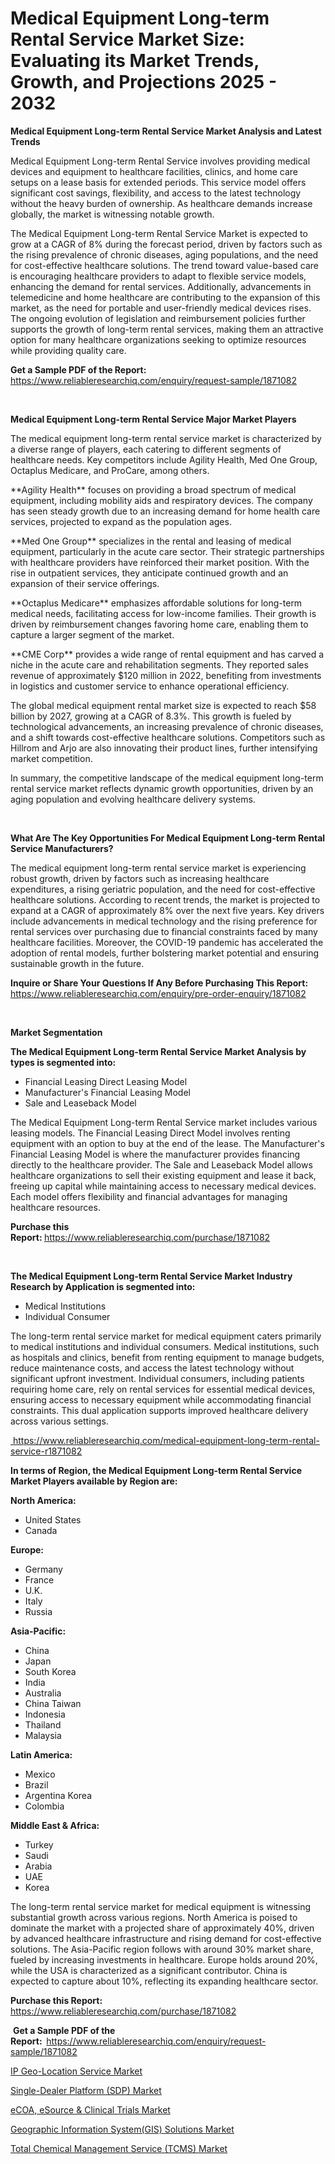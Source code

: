 <p><h1>Medical Equipment Long-term Rental Service Market Size: Evaluating its Market Trends, Growth, and Projections 2025 - 2032</h1></p><p><strong>Medical Equipment Long-term Rental Service Market Analysis and Latest Trends</strong></p>
<p><p>Medical Equipment Long-term Rental Service involves providing medical devices and equipment to healthcare facilities, clinics, and home care setups on a lease basis for extended periods. This service model offers significant cost savings, flexibility, and access to the latest technology without the heavy burden of ownership. As healthcare demands increase globally, the market is witnessing notable growth.</p><p>The Medical Equipment Long-term Rental Service Market is expected to grow at a CAGR of 8% during the forecast period, driven by factors such as the rising prevalence of chronic diseases, aging populations, and the need for cost-effective healthcare solutions. The trend toward value-based care is encouraging healthcare providers to adapt to flexible service models, enhancing the demand for rental services. Additionally, advancements in telemedicine and home healthcare are contributing to the expansion of this market, as the need for portable and user-friendly medical devices rises. The ongoing evolution of legislation and reimbursement policies further supports the growth of long-term rental services, making them an attractive option for many healthcare organizations seeking to optimize resources while providing quality care.</p></p>
<p><strong>Get a Sample PDF of the Report:&nbsp;</strong> <a href="https://www.reliableresearchiq.com/enquiry/request-sample/1871082?utm_campaign=2285&utm_medium=2&utm_source=Github&utm_content=ia&utm_term=11032025&utm_id=medical-equipment-long-term-rental-service">https://www.reliableresearchiq.com/enquiry/request-sample/1871082</a></p>
<p>&nbsp;</p>
<p><strong>Medical Equipment Long-term Rental Service Major Market Players</strong></p>
<p><p>The medical equipment long-term rental service market is characterized by a diverse range of players, each catering to different segments of healthcare needs. Key competitors include Agility Health, Med One Group, Octaplus Medicare, and ProCare, among others.</p><p>**Agility Health** focuses on providing a broad spectrum of medical equipment, including mobility aids and respiratory devices. The company has seen steady growth due to an increasing demand for home health care services, projected to expand as the population ages. </p><p>**Med One Group** specializes in the rental and leasing of medical equipment, particularly in the acute care sector. Their strategic partnerships with healthcare providers have reinforced their market position. With the rise in outpatient services, they anticipate continued growth and an expansion of their service offerings.</p><p>**Octaplus Medicare** emphasizes affordable solutions for long-term medical needs, facilitating access for low-income families. Their growth is driven by reimbursement changes favoring home care, enabling them to capture a larger segment of the market.</p><p>**CME Corp** provides a wide range of rental equipment and has carved a niche in the acute care and rehabilitation segments. They reported sales revenue of approximately $120 million in 2022, benefiting from investments in logistics and customer service to enhance operational efficiency.</p><p>The global medical equipment rental market size is expected to reach $58 billion by 2027, growing at a CAGR of 8.3%. This growth is fueled by technological advancements, an increasing prevalence of chronic diseases, and a shift towards cost-effective healthcare solutions. Competitors such as Hillrom and Arjo are also innovating their product lines, further intensifying market competition.</p><p>In summary, the competitive landscape of the medical equipment long-term rental service market reflects dynamic growth opportunities, driven by an aging population and evolving healthcare delivery systems.</p></p>
<p>&nbsp;</p>
<p><strong>What Are The Key Opportunities For Medical Equipment Long-term Rental Service Manufacturers?</strong></p>
<p><p>The medical equipment long-term rental service market is experiencing robust growth, driven by factors such as increasing healthcare expenditures, a rising geriatric population, and the need for cost-effective healthcare solutions. According to recent trends, the market is projected to expand at a CAGR of approximately 8% over the next five years. Key drivers include advancements in medical technology and the rising preference for rental services over purchasing due to financial constraints faced by many healthcare facilities. Moreover, the COVID-19 pandemic has accelerated the adoption of rental models, further bolstering market potential and ensuring sustainable growth in the future.</p></p>
<p><strong>Inquire or Share Your Questions If Any Before Purchasing This Report:</strong> <a href="https://www.reliableresearchiq.com/enquiry/pre-order-enquiry/1871082?utm_campaign=2285&utm_medium=2&utm_source=Github&utm_content=ia&utm_term=11032025&utm_id=medical-equipment-long-term-rental-service">https://www.reliableresearchiq.com/enquiry/pre-order-enquiry/1871082</a></p>
<p>&nbsp;</p>
<p><strong>Market Segmentation</strong></p>
<p><strong>The Medical Equipment Long-term Rental Service Market Analysis by types is segmented into:</strong></p>
<p><ul><li>Financial Leasing Direct Leasing Model</li><li>Manufacturer's Financial Leasing Model</li><li>Sale and Leaseback Model</li></ul></p>
<p><p>The Medical Equipment Long-term Rental Service market includes various leasing models. The Financial Leasing Direct Model involves renting equipment with an option to buy at the end of the lease. The Manufacturer's Financial Leasing Model is where the manufacturer provides financing directly to the healthcare provider. The Sale and Leaseback Model allows healthcare organizations to sell their existing equipment and lease it back, freeing up capital while maintaining access to necessary medical devices. Each model offers flexibility and financial advantages for managing healthcare resources.</p></p>
<p><strong>Purchase this Report:&nbsp;</strong><a href="https://www.reliableresearchiq.com/purchase/1871082?utm_campaign=2285&utm_medium=2&utm_source=Github&utm_content=ia&utm_term=11032025&utm_id=medical-equipment-long-term-rental-service">https://www.reliableresearchiq.com/purchase/1871082</a></p>
<p>&nbsp;</p>
<p><strong>The Medical Equipment Long-term Rental Service Market Industry Research by Application is segmented into:</strong></p>
<p><ul><li>Medical Institutions</li><li>Individual Consumer</li></ul></p>
<p><p>The long-term rental service market for medical equipment caters primarily to medical institutions and individual consumers. Medical institutions, such as hospitals and clinics, benefit from renting equipment to manage budgets, reduce maintenance costs, and access the latest technology without significant upfront investment. Individual consumers, including patients requiring home care, rely on rental services for essential medical devices, ensuring access to necessary equipment while accommodating financial constraints. This dual application supports improved healthcare delivery across various settings.</p></p>
<p><a href="https://www.reliableresearchiq.com/medical-equipment-long-term-rental-service-r1871082?utm_campaign=2285&utm_medium=2&utm_source=Github&utm_content=ia&utm_term=11032025&utm_id=medical-equipment-long-term-rental-service">&nbsp;https://www.reliableresearchiq.com/medical-equipment-long-term-rental-service-r1871082</a></p>
<p><strong>In terms of Region, the Medical Equipment Long-term Rental Service Market Players available by Region are:</strong></p>
<p>
    <p> <strong> North America: </strong>
        <ul>
            <li>United States</li>
            <li>Canada</li>
        </ul>
        </p> 
    <p> <strong> Europe: </strong>
        <ul>
            <li>Germany</li>
            <li>France</li>
            <li>U.K.</li>
            <li>Italy</li>
            <li>Russia</li>
        </ul>
        </p> 
    <p> <strong> Asia-Pacific: </strong>
        <ul>
            <li>China</li>
            <li>Japan</li>
            <li>South Korea</li>
            <li>India</li>
            <li>Australia</li>
            <li>China Taiwan</li>
            <li>Indonesia</li>
            <li>Thailand</li>
            <li>Malaysia</li>
        </ul>
        </p> 
    <p> <strong> Latin America: </strong>
        <ul>
            <li>Mexico</li>
            <li>Brazil</li>
            <li>Argentina Korea</li>
            <li>Colombia</li>
        </ul>
        </p> 
    <p> <strong> Middle East & Africa: </strong>
        <ul>
            <li>Turkey</li>
            <li>Saudi</li>
            <li>Arabia</li>
            <li>UAE</li>
            <li>Korea</li>
        </ul>
    </p>
    </p>
<p><p>The long-term rental service market for medical equipment is witnessing substantial growth across various regions. North America is poised to dominate the market with a projected share of approximately 40%, driven by advanced healthcare infrastructure and rising demand for cost-effective solutions. The Asia-Pacific region follows with around 30% market share, fueled by increasing investments in healthcare. Europe holds around 20%, while the USA is characterized as a significant contributor. China is expected to capture about 10%, reflecting its expanding healthcare sector.</p></p>
<p><strong>Purchase this Report: </strong><a href="https://www.reliableresearchiq.com/purchase/1871082?utm_campaign=2285&utm_medium=2&utm_source=Github&utm_content=ia&utm_term=11032025&utm_id=medical-equipment-long-term-rental-service">https://www.reliableresearchiq.com/purchase/1871082</a></p>
<p>&nbsp;<strong>Get a Sample PDF of the Report:&nbsp;&nbsp;</strong><a href="https://www.reliableresearchiq.com/enquiry/request-sample/1871082?utm_campaign=2285&utm_medium=2&utm_source=Github&utm_content=ia&utm_term=11032025&utm_id=medical-equipment-long-term-rental-service">https://www.reliableresearchiq.com/enquiry/request-sample/1871082</a></p>
<p><strong></strong></p>
<p><p><a href="https://github.com/geyangvayora/Market-Research-Report-List-1/blob/main/ip-geo-location-service-market.md?utm_campaign=2285&utm_medium=2&utm_source=Github&utm_content=ia&utm_term=11032025&utm_id=medical-equipment-long-term-rental-service">IP Geo-Location Service Market</a></p><p><a href="https://github.com/beroxiluwaya/Market-Research-Report-List-1/blob/main/single-dealer-platform-sdp-market.md?utm_campaign=2285&utm_medium=2&utm_source=Github&utm_content=ia&utm_term=11032025&utm_id=medical-equipment-long-term-rental-service">Single-Dealer Platform (SDP) Market</a></p><p><a href="https://github.com/genayziben/Market-Research-Report-List-1/blob/main/ecoa-esource-clinical-trials-market.md?utm_campaign=2285&utm_medium=2&utm_source=Github&utm_content=ia&utm_term=11032025&utm_id=medical-equipment-long-term-rental-service">eCOA, eSource & Clinical Trials Market</a></p><p><a href="https://github.com/saklpelzami95/Market-Research-Report-List-1/blob/main/geographic-information-systemgis-solutions-market.md?utm_campaign=2285&utm_medium=2&utm_source=Github&utm_content=ia&utm_term=11032025&utm_id=medical-equipment-long-term-rental-service">Geographic Information System(GIS) Solutions Market</a></p><p><a href="https://github.com/bulkagumanvv/Market-Research-Report-List-1/blob/main/total-chemical-management-service-tcms-market.md?utm_campaign=2285&utm_medium=2&utm_source=Github&utm_content=ia&utm_term=11032025&utm_id=medical-equipment-long-term-rental-service">Total Chemical Management Service (TCMS) Market</a></p></p>